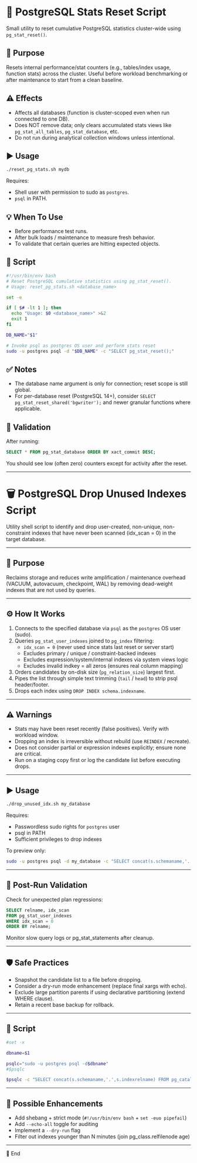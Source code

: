 # 🐘 PostgreSQL Stats Reset Script

Small utility to reset cumulative PostgreSQL statistics cluster-wide using `pg_stat_reset()`.

## 🔧 Purpose
Resets internal performance/stat counters (e.g., tables/index usage, function stats) across the cluster. Useful before workload benchmarking or after maintenance to start from a clean baseline.

## ⚠️ Effects
- Affects all databases (function is cluster-scoped even when run connected to one DB).
- Does NOT remove data; only clears accumulated stats views like `pg_stat_all_tables`, `pg_stat_database`, etc.
- Do not run during analytical collection windows unless intentional.

## ▶️ Usage
```bash
./reset_pg_stats.sh mydb
```
Requires:
- Shell user with permission to sudo as `postgres`.
- `psql` in PATH.

## 💡 When To Use
- Before performance test runs.
- After bulk loads / maintenance to measure fresh behavior.
- To validate that certain queries are hitting expected objects.

## 📄 Script

```bash
#!/usr/bin/env bash
# Reset PostgreSQL cumulative statistics using pg_stat_reset().
# Usage: reset_pg_stats.sh <database_name>

set -e

if [ $# -lt 1 ]; then
  echo "Usage: $0 <database_name>" >&2
  exit 1
fi

DB_NAME="$1"

# Invoke psql as postgres OS user and perform stats reset
sudo -u postgres psql -d "$DB_NAME" -c "SELECT pg_stat_reset();"
```

## ✅ Notes
- The database name argument is only for connection; reset scope is still global.
- For per-database reset (PostgreSQL 14+), consider `SELECT pg_stat_reset_shared('bgwriter');` and newer granular functions where applicable.

## 🧪 Validation
After running:
```sql
SELECT * FROM pg_stat_database ORDER BY xact_commit DESC;
```
You should see low (often zero) counters except for activity after the reset.

---



# 🗑️ PostgreSQL Drop Unused Indexes Script

Utility shell script to identify and drop user-created, non-unique, non-constraint indexes that have never been scanned (idx_scan = 0) in the target database.

---

## 🎯 Purpose
Reclaims storage and reduces write amplification / maintenance overhead (VACUUM, autovacuum, checkpoint, WAL) by removing dead-weight indexes that are not used by queries.

---

## ⚙️ How It Works
1. Connects to the specified database via `psql` as the `postgres` OS user (sudo).
2. Queries `pg_stat_user_indexes` joined to `pg_index` filtering:
   - `idx_scan = 0` (never used since stats last reset or server start)
   - Excludes primary / unique / constraint-backed indexes
   - Excludes expression/system/internal indexes via system views logic
   - Excludes invalid indkey = all zeros (ensures real column mapping)
3. Orders candidates by on-disk size (`pg_relation_size`) largest first.
4. Pipes the list through simple text trimming (`tail` / `head`) to strip psql header/footer.
5. Drops each index using `DROP INDEX schema.indexname`.

---

## ⚠️ Warnings
- Stats may have been reset recently (false positives). Verify with workload window.
- Dropping an index is irreversible without rebuild (use `REINDEX` / recreate).
- Does not consider partial or expression indexes explicitly; ensure none are critical.
- Run on a staging copy first or log the candidate list before executing drops.

---

## ▶️ Usage
```bash
./drop_unused_idx.sh my_database
```
Requires:
- Passwordless sudo rights for `postgres` user
- psql in PATH
- Sufficient privileges to drop indexes

To preview only:
```bash
sudo -u postgres psql -d my_database -c "SELECT concat(s.schemaname,'.',s.indexrelname) FROM pg_catalog.pg_stat_user_indexes s JOIN pg_catalog.pg_index i ON s.indexrelid = i.indexrelid WHERE s.idx_scan = 0 AND 0 <>ALL (i.indkey) AND NOT i.indisunique AND NOT EXISTS (SELECT 1 FROM pg_catalog.pg_constraint c WHERE c.conindid = s.indexrelid) ORDER BY pg_relation_size(s.indexrelid) DESC;"
```

---

## 🧪 Post-Run Validation
Check for unexpected plan regressions:
```sql
SELECT relname, idx_scan
FROM pg_stat_user_indexes
WHERE idx_scan = 0
ORDER BY relname;
```

Monitor slow query logs or pg_stat_statements after cleanup.

---

## 🛡️ Safe Practices
- Snapshot the candidate list to a file before dropping.
- Consider a dry-run mode enhancement (replace final xargs with echo).
- Exclude large partition parents if using declarative partitioning (extend WHERE clause).
- Retain a recent base backup for rollback.

---

## 📄 Script

```bash
#set -x

dbname=$1

psqlc="sudo -u postgres psql -d$dbname"
#$psqlc

$psqlc -c "SELECT concat(s.schemaname,'.',s.indexrelname) FROM pg_catalog.pg_stat_user_indexes s JOIN pg_catalog.pg_index i ON s.indexrelid = i.indexrelid WHERE s.idx_scan = 0 AND 0 <>ALL (i.indkey) AND NOT i.indisunique AND NOT EXISTS (SELECT 1 FROM pg_catalog.pg_constraint c WHERE c.conindid = s.indexrelid) ORDER BY pg_relation_size(s.indexrelid) DESC;" | tail -n +3 | head -n -2 | xargs -I{} $psqlc -c'drop index {}'
```

---

## 🔁 Possible Enhancements
- Add shebang + strict mode (`#!/usr/bin/env bash` + `set -euo pipefail`)
- Add `--echo-all` toggle for auditing
- Implement a `--dry-run` flag
- Filter out indexes younger than N minutes (join pg_class.relfilenode age)

---

🌟 End